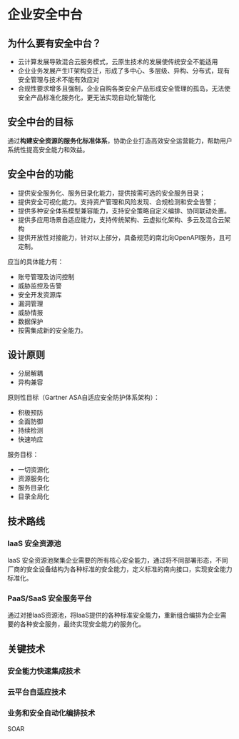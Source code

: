# 企业安全中台

## 为什么要有安全中台？

- 云计算发展导致混合云服务模式，云原生技术的发展使传统安全不能适用
- 企业业务发展产生IT架构变迁，形成了多中心、多层级、异构、分布式，现有安全管理与技术不能有效应对
- 合规性要求增多且强制，企业自购各类安全产品形成安全管理的孤岛，无法使安全产品标准化服务化，更无法实现自动化智能化

## 安全中台的目标

通过**构建安全资源的服务化标准体系**，协助企业打造高效安全运营能力，帮助用户系统性提高安全能力和效益。

## 安全中台的功能

- 提供安全服务化、服务目录化能力，提供按需可选的安全服务目录；
- 提供安全可视化能力。支持资产管理和风险发现、合规检测和安全告警；
- 提供多种安全体系模型兼容能力，支持安全策略自定义编排、协同联动处置。
- 提供多应用场景自适应能力，支持传统架构、云虚拟化架构、多云及混合云架构
- 提供开放性对接能力，针对以上部分，具备规范的南北向OpenAPI服务，且可定制。


应当的具体能力有：
- 账号管理及访问控制
- 威胁监控及告警
- 安全开发资源库
- 漏洞管理
- 威胁情报
- 数据保护
- 按需集成新的安全能力。

## 设计原则

- 分层解耦
- 异构兼容

原则性目标（Gartner ASA自适应安全防护体系架构）：
- 积极预防
- 全面防御
- 持续检测
- 快速响应

服务目标：
- 一切资源化
- 资源服务化
- 服务目录化
- 目录全局化

## 技术路线

### IaaS 安全资源池

IaaS 安全资源池聚集企业需要的所有核心安全能力，通过将不同部署形态，不同厂商的安全设备结构为各种标准的安全能力，定义标准的南向接口，实现安全能力标准化。
### PaaS/SaaS 安全服务平台

通过对接IaaS资源池，将IaaS提供的各种标准安全能力，重新组合编排为企业需要的各种安全服务，最终实现安全能力的服务化。

## 关键技术

### 安全能力快速集成技术

### 云平台自适应技术

### 业务和安全自动化编排技术
SOAR